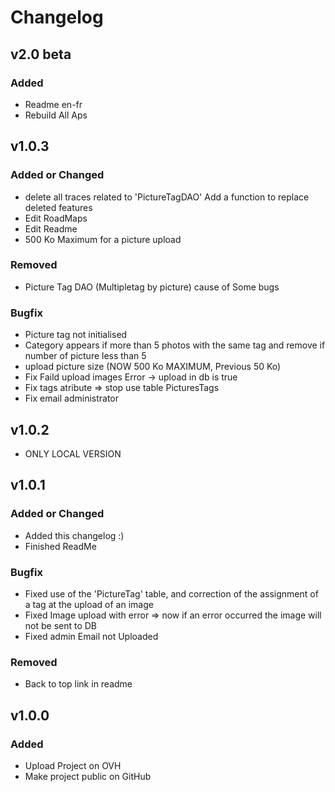 # Changelog

## v2.0 beta
### Added
- Readme en-fr
- Rebuild All Aps

## v1.0.3
### Added or Changed
- delete all traces related to 'PictureTagDAO' Add a function to replace deleted features
- Edit RoadMaps
- Edit Readme
- 500 Ko Maximum for a picture upload

### Removed
- Picture Tag DAO (Multipletag by picture) cause of Some bugs

### Bugfix
- Picture tag not initialised
- Category appears if more than 5 photos with the same tag and remove if number of picture less than 5
- upload picture size (NOW 500 Ko MAXIMUM, Previous 50 Ko)
- Fix Faild upload images Error -> upload in db is true
- Fix tags atribute => stop use table PicturesTags
- Fix email administrator


## v1.0.2
- ONLY LOCAL VERSION

## v1.0.1
### Added or Changed
- Added this changelog :)
- Finished ReadMe

### Bugfix
- Fixed use of the 'PictureTag' table, and correction of the assignment of a tag at the upload of an image
- Fixed Image upload with error => now if an error occurred the image will not be sent to DB
- Fixed admin Email not Uploaded

### Removed
- Back to top link in readme

## v1.0.0
### Added
- Upload Project on OVH
- Make project public on GitHub